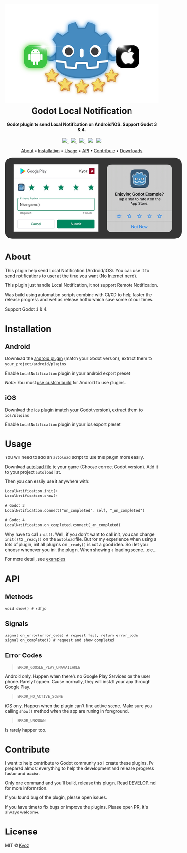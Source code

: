 <h1 align="center">
  <br>
  <img src="./icon.png" alt="Godot Local Notification" width=512>
  <br>
  Godot Local Notification
  <br>
</h1>

<h4 align="center">Godot plugin to send Local Notification on Android/iOS. Support Godot 3 & 4</a>.</h4>

<p align="center">
  <a href="https://github.com/kyoz/godot-local-notification/releases">
    <img src="https://img.shields.io/github/v/tag/kyoz/godot-local-notification?label=Version&style=flat-square">
  </a>
  <span>&nbsp</span>
  <a href="https://github.com/kyoz/godot-local-notification/actions">
    <img src="https://img.shields.io/github/actions/workflow/status/kyoz/godot-local-notification/release.yml?label=Build&style=flat-square&color=00ad06">
  </a>
  <span>&nbsp</span>
  <a href="https://github.com/kyoz/godot-local-notification/releases">
    <img src="https://img.shields.io/github/downloads/kyoz/godot-local-notification/total?style=flat-square&label=Downloads&color=de3f00">
  </a>
  <span>&nbsp</span>
  <img src="https://img.shields.io/github/stars/kyoz/godot-local-notification?style=flat-square&color=c99e00">
  <span>&nbsp</span>
  <img src="https://img.shields.io/github/license/kyoz/godot-local-notification?style=flat-square&color=fc7b03">
</p>

<p align="center">
  <a href="#about">About</a> •
  <a href="#installation">Installation</a> •
  <a href="#usage">Usage</a> •
  <a href="#api">API</a> •
  <a href="#contribute">Contribute</a> •
  <a href="https://github.com/kyoz/godot-local-notification/releases">Downloads</a> 
</p>

<p align="center">
  <img src="./demo.jpg" style="max-width: 580px; border-radius: 24px">
</p>

# About

This plugin help send Local Notification (Android/iOS). You can use it to send notifications to user at the time you want (No Internet need).

This plugin just handle Local Notification, it not support Remote Notification.

Was build using automation scripts combine with CI/CD to help faster the release progress and well as release hotfix which save some of our times.

Support Godot 3 & 4.

# Installation

## Android

Download the [android plugin](https://github.com/kyoz/godot-local-notification/releases) (match your Godot version), extract them to `your_project/android/plugins`

Enable `LocalNotification` plugin in your android export preset

*Note*: You must [use custom build](https://docs.godotengine.org/en/stable/tutorials/export/android_custom_build.html) for Android to use plugins.

## iOS

Download the [ios plugin](https://github.com/kyoz/godot-local-notification/releases) (match your Godot version), extract them to `ios/plugins`

Enable `LocalNotification` plugin in your ios export preset

# Usage

You will need to add an `autoload` script to use this plugin more easily.

Download [autoload file](./autoload) to your game (Choose correct Godot version). Add it to your project `autoload` list.

Then you can easily use it anywhere with:

```gdscript
LocalNotification.init()
LocalNotification.show()

# Godot 3
LocalNotification.connect("on_completed", self, "_on_completed")

# Godot 4
LocalNotification.on_completed.connect(_on_completed)
```

Why have to call `init()`. Well, if you don't want to call init, you can change `init()` to `_ready()` on the `autoload` file. But for my experience when using a lots of plugin, init all plugins on `_ready()` is not a good idea. So i let you choose whenever you init the plugin. When showing a loading scene...etc...

For more detail, see [examples](./example/)

# API

## Methods

```gdscript
void show() # sdfjo
```

## Signals

```gdscript
signal on_error(error_code) # request fail, return error_code
signal on_completed() # request and show completed
```

## Error Codes

> `ERROR_GOOGLE_PLAY_UNAVAILABLE`

Android only. Happen when there's no Google Play Services on the user phone. Rarely happen. Cause normally, they will install your app through Google Play.

> `ERROR_NO_ACTIVE_SCENE`

iOS only. Happen when the plugin can't find active scene. Make sure you calling `show()` method when the app are runing in foreground.

> `ERROR_UNKNOWN`

Is rarely happen too. 

# Contribute

I want to help contribute to Godot community so i create these plugins. I'v prepared almost everything to help the development and release progress faster and easier.

Only one command and you'll build, release this plugin. Read [DEVELOP.md](./DEVELOP.md) for more information.

If you found bug of the plugin, please open issues.

If you have time to fix bugs or improve the plugins. Please open PR, it's always welcome.

# License

MIT © [Kyoz](mailto:banminkyoz@gmail.com)